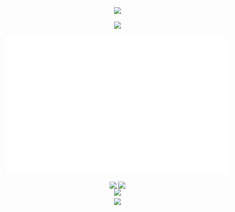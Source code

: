 <!-- https://github.com/kyechan99/capsule-render -->
<p align="center">
<img src="https://capsule-render.vercel.app/api?type=waving&color=timeGradient&height=300&&section=header&text=HI%20THERE!&fontSize=90&fontAlign=50&fontAlignY=30&desc=This%20is%20Junyin%20Zheng!&descAlign=50&descSize=30&descAlignY=60&animation=twinkling" />
</p>
<p align="center">
<img src="https://readme-typing-svg.demolab.com?font=Barrio&size=25&pause=1000&center=true&vCenter=true&random=false&width=600&lines=Welcome+to+my+GitHub+profile!" />
</p>
<p align="center">
<img align="center" src="/github-metrics.svg" alt="Metrics" width="800" />
</p>
<p align="center">
<!-- https://github.com/anuraghazra/github-readme-stats -->
<img align="center" width="400" src="https://github-readme-stats.vercel.app/api?username=zjzjy&theme=transparent&show_icons=true&hide_border=true&show=reviews&hide_title=true&hide=contribs" />
<!-- https://github.com/DenverCoder1/github-readme-streak-stats -->
<img align="center" width="400" src="https://streak-stats.demolab.com?user=zjzjy&theme=tokyonight-duo&date_format=%5BY.%5Dn.j&hide_border=true" />
<br/>
<!-- https://github.com/Ashutosh00710/github-readme-activity-graph -->
<img width="800" src="https://github-readme-activity-graph.vercel.app/graph?username=zjzjy&theme=github-compact&hide_border=true&area=true" />
<br/>
<img align="center" src="https://skillicons.dev/icons?i=linux,windows,anaconda,pycharm,cpp,py,latex,tensorflow,pytorch,sklearn,matlab,vercel,docker,c,mysql&theme=light" />

